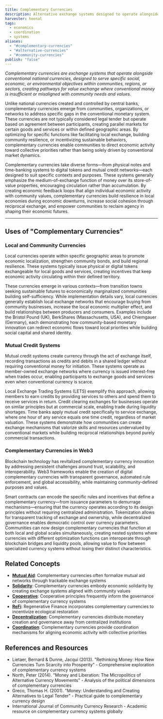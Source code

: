 ```yaml
---
title: Complementary Currencies
description: Alternative exchange systems designed to operate alongside conventional national currencies, serving specific social, economic, or environmental purposes within communities or sectors
harvester: heenal
tags:
  - economics
  - coordination
  - systems
aliases:
  - "#complementary-currencies"
  - "#alternative-currencies"
  - "#community-currencies"
publish: "false"
---
```


_Complementary currencies are exchange systems that operate alongside conventional national currencies, designed to serve specific social, economic, or environmental objectives within communities, regions, or sectors, creating pathways for value exchange where conventional money is insufficient or misaligned with community needs and values._

Unlike national currencies created and controlled by central banks, complementary currencies emerge from communities, organizations, or networks to address specific gaps in the conventional monetary system. These currencies are not typically considered legal tender but operate based on agreement between participants, creating parallel markets for certain goods and services or within defined geographic areas. By optimizing for specific functions like facilitating local exchange, building community resilience, or incentivizing sustainable behaviors, complementary currencies enable communities to direct economic activity toward collective priorities rather than being solely driven by conventional market dynamics.

Complementary currencies take diverse forms—from physical notes and time-banking systems to digital tokens and mutual credit networks—each designed to suit specific contexts and purposes. These systems generally emphasize the medium-of-exchange function of money over its store-of-value properties, encouraging circulation rather than accumulation. By creating economic feedback loops that align individual economic activity with community values, complementary currencies build resilience in local economies during economic downturns, increase social cohesion through reciprocal exchange, and empower communities to reclaim agency in shaping their economic futures.

---

## Uses of "Complementary Currencies"

### Local and Community Currencies

Local currencies operate within specific geographic areas to promote economic localization, strengthen community bonds, and build regional resilience. These systems typically issue physical or digital tokens exchangeable for local goods and services, creating incentives that keep economic activity circulating within their defined territory.

These currencies emerge in various contexts—from transition towns seeking sustainable futures to economically marginalized communities building self-sufficiency. While implementation details vary, local currencies generally establish local exchange networks that encourage buying from community businesses, increase the local economic multiplier effect, and build relationships between producers and consumers. Examples include the Bristol Pound (UK), BerkShares (Massachusetts, USA), and Chiemgauer (Germany), each demonstrating how community-based monetary innovation can redirect economic flows toward local priorities while building social capital and shared identity.

### Mutual Credit Systems

Mutual credit systems create currency through the act of exchange itself, recording transactions as credits and debits in a shared ledger without requiring conventional money for initiation. These systems operate as member-owned exchange networks where currency is issued interest-free when trades occur, enabling participants to exchange goods and services even when conventional currency is scarce.

Local Exchange Trading Systems (LETS) exemplify this approach, allowing members to earn credits by providing services to others and spend them to receive services in return. Credit clearing exchanges for businesses operate on similar principles but at commercial scale, enabling trade during liquidity shortages. Time banks apply mutual credit specifically to service exchange, where one hour of any service equals one time credit, regardless of market valuation. These systems demonstrate how communities can create exchange mechanisms that valorize skills and resources undervalued by conventional markets while building reciprocal relationships beyond purely commercial transactions.

### Complementary Currencies in Web3

Blockchain technology has revitalized complementary currency innovation by addressing persistent challenges around trust, scalability, and interoperability. Web3 frameworks enable the creation of digital complementary currencies with transparent governance, automated rule enforcement, and global accessibility, while maintaining community-defined purposes and values.

Smart contracts can encode the specific rules and incentives that define a complementary currency—from issuance parameters to demurrage mechanisms—ensuring that the currency operates according to its design principles without requiring centralized administration. Tokenization allows for transparent tracking of exchange and ownership, while decentralized governance enables democratic control over currency parameters. Communities can now design complementary currencies that function at both local and global scales simultaneously, creating nested systems where currencies with different optimization functions can interoperate through blockchain bridges and liquidity pools, allowing value to flow between specialized currency systems without losing their distinct characteristics.

## Related Concepts

- **[Mutual Aid](tags/mutual-aid.md)**: Complementary currencies often formalize mutual aid networks through trackable exchange systems
- **[Solidarity](tags/solidarity.md)**: Complementary currencies embody economic solidarity by creating exchange systems aligned with community values
- **[Cooperative](tags/cooperative.md)**: Cooperative principles frequently inform the governance of complementary currency systems
- **[ReFi](tags/refi.md)**: Regenerative Finance incorporates complementary currencies to incentivize ecological restoration
- **[Decentralization](tags/decentralization.md)**: Complementary currencies distribute monetary creation and governance away from centralized institutions
- **[Coordination](tags/coordination.md)**: Complementary currencies provide coordination mechanisms for aligning economic activity with collective priorities

## References and Resources

- Lietaer, Bernard & Dunne, Jacqui (2013). "Rethinking Money: How New Currencies Turn Scarcity into Prosperity" - Comprehensive exploration of complementary currency systems
- North, Peter (2014). "Money and Liberation: The Micropolitics of Alternative Currency Movements" - Analysis of the political dimensions of complementary currencies
- Greco, Thomas H. (2001). "Money: Understanding and Creating Alternatives to Legal Tender" - Practical guide to complementary currency design
- International Journal of Community Currency Research - Academic resource on complementary currency systems globally